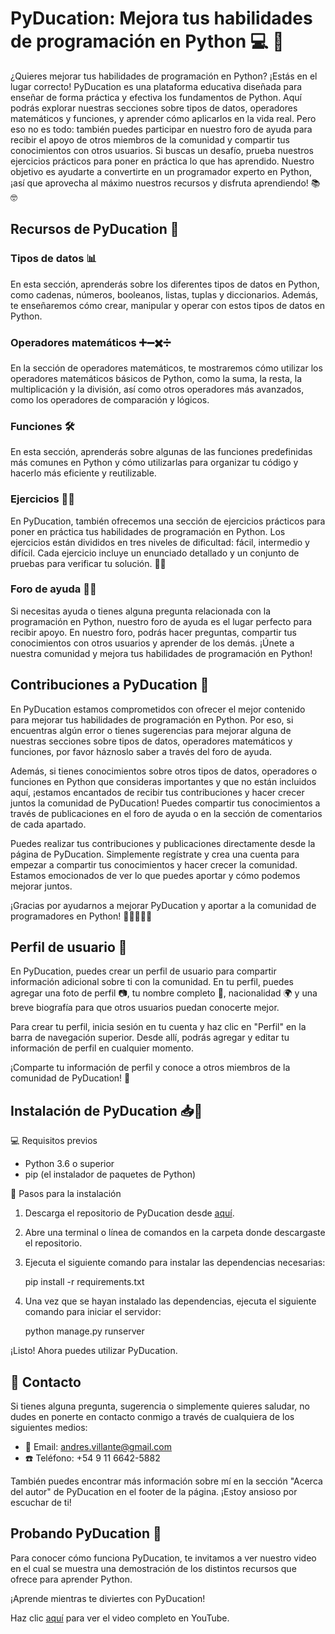 # PyDucation: Mejora tus habilidades de programación en Python 💻 🚀

¿Quieres mejorar tus habilidades de programación en Python? ¡Estás en el lugar correcto! PyDucation es una plataforma educativa diseñada para enseñar de forma práctica y efectiva los fundamentos de Python. Aquí podrás explorar nuestras secciones sobre tipos de datos, operadores matemáticos y funciones, y aprender cómo aplicarlos en la vida real. Pero eso no es todo: también puedes participar en nuestro foro de ayuda para recibir el apoyo de otros miembros de la comunidad y compartir tus conocimientos con otros usuarios. Si buscas un desafío, prueba nuestros ejercicios prácticos para poner en práctica lo que has aprendido. Nuestro objetivo es ayudarte a convertirte en un programador experto en Python, ¡así que aprovecha al máximo nuestros recursos y disfruta aprendiendo! 📚🤓

## Recursos de PyDucation 🔎

### Tipos de datos 📊
En esta sección, aprenderás sobre los diferentes tipos de datos en Python, como cadenas, números, booleanos, listas, tuplas y diccionarios. Además, te enseñaremos cómo crear, manipular y operar con estos tipos de datos en Python. 

### Operadores matemáticos ➕➖✖️➗
En la sección de operadores matemáticos, te mostraremos cómo utilizar los operadores matemáticos básicos de Python, como la suma, la resta, la multiplicación y la división, así como otros operadores más avanzados, como los operadores de comparación y lógicos.  

### Funciones 🛠️
En esta sección, aprenderás sobre algunas de las funciones predefinidas más comunes en Python y cómo utilizarlas para organizar tu código y hacerlo más eficiente y reutilizable. 

### Ejercicios 🏋️‍♀️
En PyDucation, también ofrecemos una sección de ejercicios prácticos para poner en práctica tus habilidades de programación en Python. Los ejercicios están divididos en tres niveles de dificultad: fácil, intermedio y difícil. Cada ejercicio incluye un enunciado detallado y un conjunto de pruebas para verificar tu solución. 👨‍💻

### Foro de ayuda 💬🤝
Si necesitas ayuda o tienes alguna pregunta relacionada con la programación en Python, nuestro foro de ayuda es el lugar perfecto para recibir apoyo. En nuestro foro, podrás hacer preguntas, compartir tus conocimientos con otros usuarios y aprender de los demás. ¡Únete a nuestra comunidad y mejora tus habilidades de programación en Python! 

## Contribuciones a PyDucation 📝

En PyDucation estamos comprometidos con ofrecer el mejor contenido para mejorar tus habilidades de programación en Python. Por eso, si encuentras algún error o tienes sugerencias para mejorar alguna de nuestras secciones sobre tipos de datos, operadores matemáticos y funciones, por favor háznoslo saber a través del foro de ayuda.

Además, si tienes conocimientos sobre otros tipos de datos, operadores o funciones en Python que consideras importantes y que no están incluidos aquí, ¡estamos encantados de recibir tus contribuciones y hacer crecer juntos la comunidad de PyDucation! Puedes compartir tus conocimientos a través de publicaciones en el foro de ayuda o en la sección de comentarios de cada apartado.

Puedes realizar tus contribuciones y publicaciones directamente desde la página de PyDucation. Simplemente regístrate y crea una cuenta para empezar a compartir tus conocimientos y hacer crecer la comunidad. Estamos emocionados de ver lo que puedes aportar y cómo podemos mejorar juntos.

¡Gracias por ayudarnos a mejorar PyDucation y aportar a la comunidad de programadores en Python! 🙌👨‍💻👩‍💻

## Perfil de usuario 👤
En PyDucation, puedes crear un perfil de usuario para compartir información adicional sobre ti con la comunidad. En tu perfil, puedes agregar una foto de perfil 📷, tu nombre completo 📛, nacionalidad 🌍 y una breve biografía para que otros usuarios puedan conocerte mejor.

Para crear tu perfil, inicia sesión en tu cuenta y haz clic en "Perfil" en la barra de navegación superior. Desde allí, podrás agregar y editar tu información de perfil en cualquier momento.

¡Comparte tu información de perfil y conoce a otros miembros de la comunidad de PyDucation! 🤝

##  Instalación de PyDucation 📥🔧

💻 Requisitos previos
- Python 3.6 o superior
- pip (el instalador de paquetes de Python)

🚀 Pasos para la instalación
1. Descarga el repositorio de PyDucation desde [aquí](https://github.com/Andres-Villante/PyDucation).
2. Abre una terminal o línea de comandos en la carpeta donde descargaste el repositorio.
3. Ejecuta el siguiente comando para instalar las dependencias necesarias:
   
   pip install -r requirements.txt
   
4. Una vez que se hayan instalado las dependencias, ejecuta el siguiente comando para iniciar el servidor:

    python manage.py runserver

¡Listo! Ahora puedes utilizar PyDucation.

## 📩 Contacto

Si tienes alguna pregunta, sugerencia o simplemente quieres saludar, no dudes en ponerte en contacto conmigo a través de cualquiera de los siguientes medios:

- 📧 Email: [andres.villante@gmail.com](mailto:andres.villante@gmail.com)
- ☎️ Teléfono: +54 9 11 6642-5882

También puedes encontrar más información sobre mí en la sección "Acerca del autor" de PyDucation en el footer de la página. ¡Estoy ansioso por escuchar de ti!

## Probando PyDucation 🚀

Para conocer cómo funciona PyDucation, te invitamos a ver nuestro video en el cual se muestra una demostración de los distintos recursos que ofrece para aprender Python. 

¡Aprende mientras te diviertes con PyDucation!

Haz clic [aquí](https://www.youtube.com/watch?v=698umVw5MB4) para ver el video completo en YouTube.



